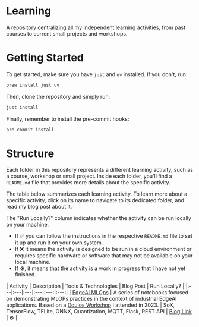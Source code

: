 # Learning
A repository centralizing all my independent learning activities, from past courses to current small projects and workshops.

# Getting Started

To get started, make sure you have `just` and `uv` installed. If you don't, run:

```bash
brew install just uv
```

Then, clone the repository and simply run:

```bash
just install
```

Finally, remember to install the pre-commit hooks:

```bash
pre-commit install
```

# Structure

Each folder in this repository represents a different learning activity, such as a course, workshop or small project. Inside each folder, you'll find a `README.md` file that provides more details about the specific activity.

The table below summarizes each learning activity. To learn more about a specific activity, click on its name to navigate to its dedicated folder, and read my blog post about it.

The "Run Locally?" column indicates whether the activity can be run locally on your machine.
* If ✅ you can follow the instructions in the respective `README.md` file to set it up and run it on your own system.
* If ❌ it means the activity is designed to be run in a cloud environment or requires specific hardware or software that may not be available on your local machine.
* If ⚙️, it means that the activity is a work in progress that I have not yet finished.

| Activity | Description | Tools & Technologies | Blog Post | Run Locally? |
|:---|:---|:---|:---|:---:|:---:|
| [EdgeAI MLOps](edgeai-mlops) | A series of notebooks focused on demonstrating MLOPs practices in the context of industrial EdgeAI applications. Based on a [Doulos Workshop](https://github.com/Doulos/EdgeAI-Demo) I attended in 2023. | SoX, TensorFlow, TFLite, ONNX, Quantization, MQTT, Flask, REST API | [Blog Link]() | ⚙️ |


